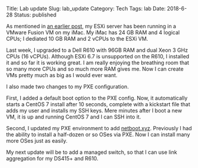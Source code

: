 Title: Lab update
Slug: lab_update
Category: Tech
Tags: lab
Date: 2018-6-28
Status: published

As mentioned in [an earlier post](/posts/2017/Dec/03/homelab/), my ESXi server has been
running in a VMware Fusion VM on my iMac.  My iMac has 24 GB RAM and 4 logical CPUs; I 
dediated 10 GB RAM and 2 vCPUs to the ESXi VM.

Last week, I upgraded to a Dell R610 with 96GB RAM and dual Xeon 3 GHz CPUs (16 vCPUs).
Although ESXi 6.7 is unsupported on the R610, I installed it and so far it is working great.
I am really enjoying the breathing room that so many more CPUs and so much more RAM gives me.
Now I can create VMs pretty much as big as I would ever want.

I also made two changes to my PXE configuration.

First, I added a default boot option to the PXE config.  Now, it automatically
starts a CentOS 7 install after 10 seconds, complete with a kickstart file that adds my user and
installs my SSH keys.  Mere minutes after I boot a new VM, it is up and running
CentOS 7 and I can SSH into it.

Second, I updated my PXE environment to add [netboot.xyz](http://www.netboot.xyz/).
Previously I had the ability to install a half-dozen or so OSes via PXE.  Now I can install many more
OSes just as easily.

My next update will be to add a managed switch, so that I can use link aggregation
for my DS415+ and R610.
